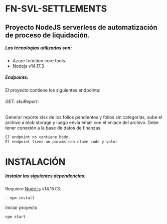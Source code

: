 # FN-SVL-SETTLEMENTS
## Proyecto NodeJS serverless de automatización de proceso de liquidación.
##### Las tecnologías utilizadas son:
- Azure function core tools.
- Nodejs v14.17.3
##### Endpoints:
El proyecto contiene los siguientes endpoints:

###### GET: skuReport:
Generar reporte xlsx de los folios pendientes y folios sin categorías, sube el archivo a blob storage y luego envía email con el enlace del archivo.
Debe tener conexión a la base de datos de finanzas.
```sh
El endpoint no contiene body.
El endpoint tiene un params con clave code y valor 
```

# INSTALACIÓN
##### Instalar las siguientes dependencias:
Requiere [Node.js](https://nodejs.org/) v14.157.3.
```sh
- npm install
```
Iniciar proyecto

```sh
npm start
```